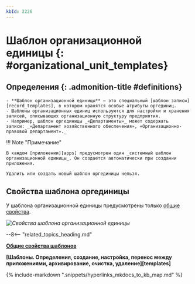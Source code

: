 ```yaml
---
kbId: 2226
---
```


# Шаблон организационной единицы {: #organizational_unit_templates}

<div class="admonition question" markdown="block">

## Определения {: .admonition-title #definitions}

    - **Шаблон организационной единицы** — это специальный [шаблон записи][record_templates], в котором хранятся особые атрибуты оргединиц.
    - Шаблоны организационных единиц используются для настройки и хранения записей, описывающих организационную структуру предприятия.
    - Например, шаблон оргединицы _«Департаменты»_ может содержать записи: _«Департамент хозяйственного обеспечения», «Организационно-правовой департамент»._

</div>

!!! Note "Примечание"

    В каждом [приложении][apps] предусмотрен один _системный шаблон организационной единицы_. Он создается автоматически при создании приложения.

    Удалить или создать новый шаблон оргединицы нельзя.

## Свойства шаблона оргединицы

У шаблона организационной единицы предусмотрены только [общие свойства](template_common_properties.md).

_![Свойства шаблона организационной единицы](organizational_unit_templates_properties.png)_

--8<-- "related_topics_heading.md"

**[Общие свойства шаблонов](template_common_properties.md)**

**[Шаблоны. Определения, создание, настройка, перенос между приложениями, архивирование, очистка, удаление][templates]**

{%
include-markdown ".snippets/hyperlinks_mkdocs_to_kb_map.md"
%}
